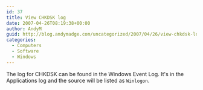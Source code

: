 ```yaml
---
id: 37
title: View CHKDSK log
date: 2007-04-26T08:19:38+00:00
author: AndyM
guid: http://blog.andymadge.com/uncategorized/2007/04/26/view-chkdsk-log/
categories:
  - Computers
  - Software
  - Windows
---
```

The log for CHKDSK can be found in the Windows Event Log. It's in the Applications log and the source will be listed as `Winlogon`.